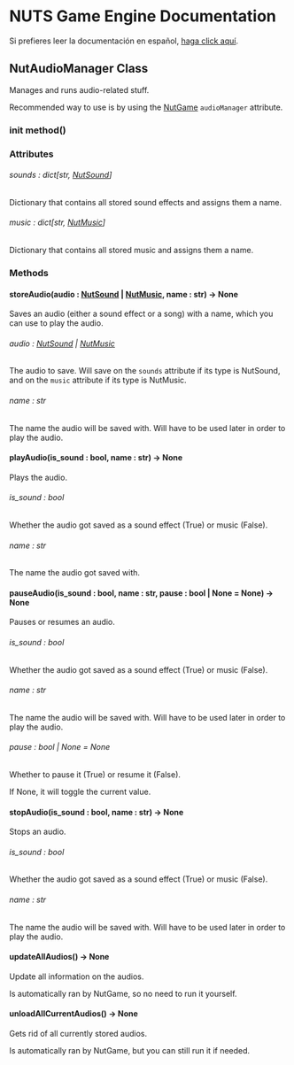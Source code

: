 # NUTS Game Engine Documentation

Si prefieres leer la documentación en español, [haga click aquí](/DOCUMENTATION_Ñ/INDEX.md).

## NutAudioManager Class

Manages and runs audio-related stuff.

Recommended way to use is by using the [NutGame](/DOCUMENTATION/FILES/NUTGAME.md) `audioManager` attribute.

### init method()

### Attributes

###### sounds : dict[str, [NutSound](/DOCUMENTATION/FILES/NUTSOUND.md)]

Dictionary that contains all stored sound effects and assigns them a name.

###### music : dict[str, [NutMusic](/DOCUMENTATION/FILES/NUTMUSIC.md)]

Dictionary that contains all stored music and assigns them a name.

### Methods

#### storeAudio(audio : [NutSound](/DOCUMENTATION/FILES/NUTSOUND.md) | [NutMusic](/DOCUMENTATION/FILES/NUTMUSIC.md), name : str) -> None

Saves an audio (either a sound effect or a song) with a name, which you can use to play the audio.

###### audio : [NutSound](/DOCUMENTATION/FILES/NUTSOUND.md) | [NutMusic](/DOCUMENTATION/FILES/NUTMUSIC.md)

The audio to save. Will save on the `sounds` attribute if its type is NutSound, and on the `music` attribute if its type is NutMusic.

###### name : str

The name the audio will be saved with. Will have to be used later in order to play the audio.

#### playAudio(is_sound : bool, name : str) -> None

Plays the audio.

###### is_sound : bool

Whether the audio got saved as a sound effect (True) or music (False).

###### name : str

The name the audio got saved with.

#### pauseAudio(is_sound : bool, name : str, pause : bool | None = None) -> None

Pauses or resumes an audio.

###### is_sound : bool

Whether the audio got saved as a sound effect (True) or music (False).

###### name : str

The name the audio will be saved with. Will have to be used later in order to play the audio.

###### pause : bool | None = None

Whether to pause it (True) or resume it (False).

If None, it will toggle the current value.

#### stopAudio(is_sound : bool, name : str) -> None

Stops an audio.

###### is_sound : bool

Whether the audio got saved as a sound effect (True) or music (False).

###### name : str

The name the audio will be saved with. Will have to be used later in order to play the audio.

#### updateAllAudios() -> None

Update all information on the audios.

Is automatically ran by NutGame, so no need to run it yourself.

#### unloadAllCurrentAudios() -> None

Gets rid of all currently stored audios.

Is automatically ran by NutGame, but you can still run it if needed.
